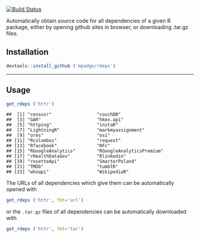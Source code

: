 [![Build Status](https://travis-ci.org/mpadge/rdeps.svg?branch=master)](https://travis-ci.org/mpadge/rdeps)

Automatically obtain source code for all dependencies of a given R package, either by opening github sites in browser, or downloading .tar.gz files.

Installation
------------

``` r
devtools::install_github ('mpadge/rdeps')
```

------------------------------------------------------------------------

Usage
-----

``` r
get_rdeps ('httr')
```

    ##  [1] "censusr"                 "couchDB"                
    ##  [3] "GAR"                     "hkex.api"               
    ##  [5] "httping"                 "instaR"                 
    ##  [7] "LightningR"              "markmyassignment"       
    ##  [9] "ores"                    "osi"                    
    ## [11] "Rcolombos"               "request"                
    ## [13] "Rfacebook"               "RFc"                    
    ## [15] "RGoogleAnalytics"        "RGoogleAnalyticsPremium"
    ## [17] "rHealthDataGov"          "Rlinkedin"              
    ## [19] "rosetteApi"              "SmarterPoland"          
    ## [21] "TMDb"                    "tumblR"                 
    ## [23] "whoapi"                  "WikipediaR"

The URLs of all dependencies which give them can be automatically opened with

``` r
get_rdeps ('httr', fmt='url')
```

or the `.tar.gz` files of all dependencies can be automatically downloaded with

``` r
get_rdeps ('httr', fmt='tar')
```
